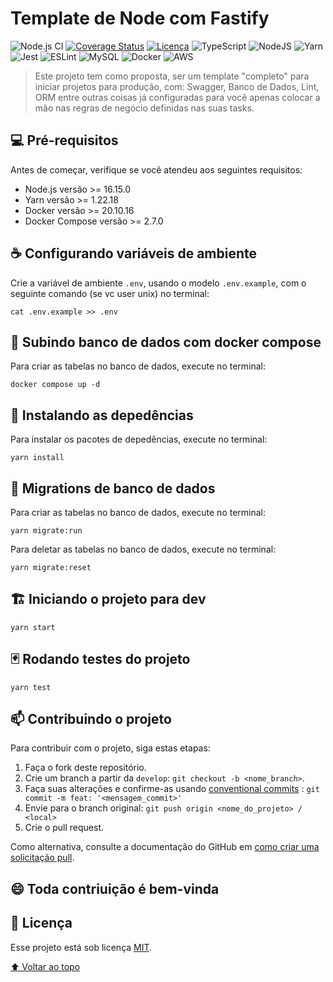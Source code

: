 # Template de Node com Fastify

![Node.js CI](https://github.com/rodrigocode4/node-fastify-template/actions/workflows/ci.yml/badge.svg)
[![Coverage Status](https://coveralls.io/repos/github/rodrigocode4/node-fastify-template/badge.svg?branch=main)](https://coveralls.io/github/rodrigocode4/node-fastify-template?branch=main)
[![Licença](https://img.shields.io/badge/license-MIT-green/)](./LICENSE.md)
![TypeScript](https://img.shields.io/badge/typescript-%23007ACC.svg?logo=typescript&logoColor=white)
![NodeJS](https://img.shields.io/badge/node.js-6DA55F?logo=node.js&logoColor=white)
![Yarn](https://img.shields.io/badge/yarn-%232C8EBB.svg?logo=yarn&logoColor=white)
![Jest](https://img.shields.io/badge/-jest-%23C21325?logo=jest&logoColor=white)
![ESLint](https://img.shields.io/badge/ESLint-4B3263?logo=eslint&logoColor=white)
![MySQL](https://img.shields.io/badge/mysql-%2300f.svg?logo=mysql&logoColor=white)
![Docker](https://img.shields.io/badge/docker-%230db7ed.svg?logo=docker&logoColor=white)
![AWS](https://img.shields.io/badge/AWS-%23FF9900.svg?logo=amazon-aws&logoColor=white)

> Este projeto tem como proposta, ser um template "completo" para iniciar projetos para produção, com: Swagger, Banco de Dados, Lint, ORM entre outras coisas já configuradas para você apenas colocar a mão nas regras de negócio definidas nas suas tasks.


## 💻 Pré-requisitos

Antes de começar, verifique se você atendeu aos seguintes requisitos:
* Node.js versão >= 16.15.0
* Yarn versão >= 1.22.18
* Docker versão >= 20.10.16
* Docker Compose versão >= 2.7.0


## ☕ Configurando variáveis de ambiente
Crie a variável de ambiente `.env`, usando o modelo `.env.example`, com o seguinte comando (se vc user unix) no terminal:

```
cat .env.example >> .env
```

## 🐳 Subindo banco de dados com docker compose
Para criar as tabelas no banco de dados, execute no terminal:
```
docker compose up -d
```

## 🚀 Instalando as depedências
Para instalar os pacotes de depedências, execute no terminal:
```
yarn install
```

## 🎲 Migrations de banco de dados
Para criar as tabelas no banco de dados, execute no terminal:
```
yarn migrate:run
```

Para deletar as tabelas no banco de dados, execute no terminal:
```
yarn migrate:reset
```

## 🏗 Iniciando o projeto para dev
```
yarn start
```

## 🃏 Rodando testes do projeto
```
yarn test
```

## 📫 Contribuindo o projeto
Para contribuir com o projeto, siga estas etapas:

1. Faça o fork deste repositório.
2. Crie um branch a partir da `develop`: `git checkout -b <nome_branch>`.
3. Faça suas alterações e confirme-as usando [conventional commits](https://www.conventionalcommits.org/pt-br/v1.0.0/) : `git commit -m feat: '<mensagem_commit>'`
4. Envie para o branch original: `git push origin <nome_do_projeto> / <local>`
5. Crie o pull request.

Como alternativa, consulte a documentação do GitHub em [como criar uma solicitação pull](https://help.github.com/en/github/collaborating-with-issues-and-pull-requests/creating-a-pull-request).

## 😄 Toda contriuição é bem-vinda

## 📝 Licença

Esse projeto está sob licença [MIT](LICENSE.md).

[⬆ Voltar ao topo](#)<br>
